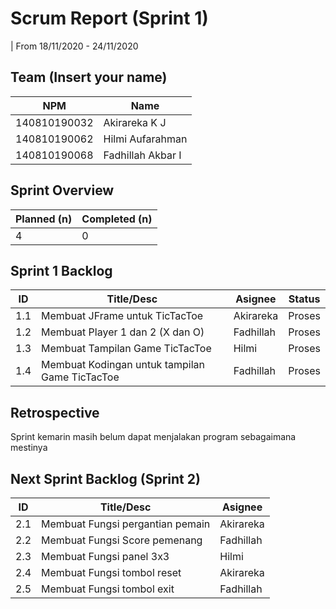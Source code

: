 # Scrum Report (Sprint 1)
| From 18/11/2020 - 24/11/2020
## Team (Insert your name)
| NPM           | Name        |
| ------------- |-------------|
| 140810190032  | Akirareka K J    |
| 140810190062  | Hilmi Aufarahman    |
| 140810190068  | Fadhillah Akbar I |

## Sprint Overview
| Planned (n)   | Completed (n) |
| ------------- |-------------- |
| 4             | 0             |

## Sprint 1 Backlog

| ID  | Title/Desc | Asignee | Status |
| --- | ---------- | ------- | ------ |
| 1.1 | Membuat JFrame untuk TicTacToe | Akirareka | Proses |
| 1.2 | Membuat Player 1 dan 2 (X dan O) | Fadhillah | Proses |
| 1.3 | Membuat Tampilan Game TicTacToe | Hilmi | Proses |
| 1.4 | Membuat Kodingan untuk tampilan Game TicTacToe  | Fadhillah | Proses |

## Retrospective 

Sprint kemarin masih belum dapat menjalakan program sebagaimana mestinya 

## Next Sprint Backlog (Sprint 2)
| ID  | Title/Desc | Asignee | 
| --- | ---------- | ------- | 
| 2.1 | Membuat Fungsi pergantian pemain | Akirareka |
| 2.2 | Membuat Fungsi Score pemenang | Fadhillah |
| 2.3 | Membuat Fungsi panel 3x3 | Hilmi |
| 2.4 | Membuat Fungsi tombol reset | Akirareka |
| 2.5 | Membuat Fungsi tombol exit | Fadhillah | 
